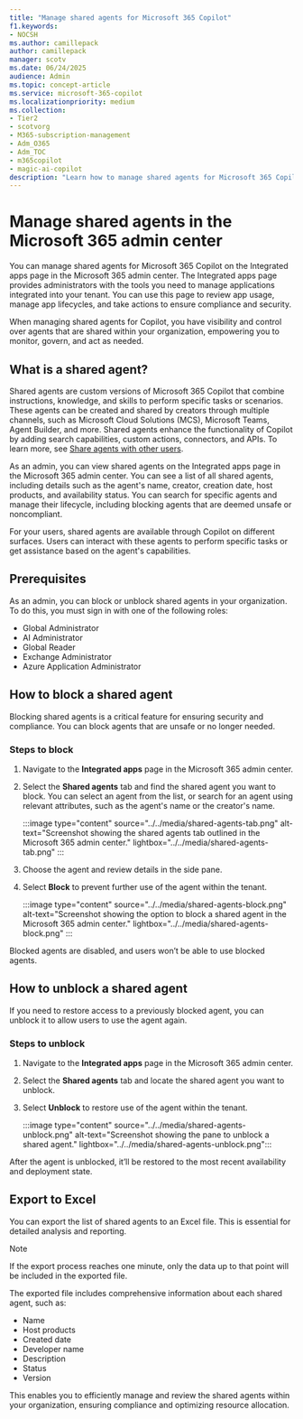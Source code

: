 ```yaml
---
title: "Manage shared agents for Microsoft 365 Copilot"
f1.keywords:
- NOCSH
ms.author: camillepack
author: camillepack
manager: scotv
ms.date: 06/24/2025
audience: Admin
ms.topic: concept-article
ms.service: microsoft-365-copilot
ms.localizationpriority: medium
ms.collection:
- Tier2
- scotvorg
- M365-subscription-management
- Adm_O365
- Adm_TOC
- m365copilot
- magic-ai-copilot
description: "Learn how to manage shared agents for Microsoft 365 Copilot in the Microsoft 365 admin center."
---
```


# Manage shared agents in the Microsoft 365 admin center

You can manage shared agents for Microsoft 365 Copilot on the Integrated apps page in the Microsoft 365 admin center. The Integrated apps page provides administrators with the tools you need to manage applications integrated into your tenant. You can use this page to review app usage, manage app lifecycles, and take actions to ensure compliance and security.

When managing shared agents for Copilot, you have visibility and control over agents that are shared within your organization, empowering you to monitor, govern, and act as needed.

## What is a shared agent?

Shared agents are custom versions of Microsoft 365 Copilot that combine instructions, knowledge, and skills to perform specific tasks or scenarios. These agents can be created and shared by creators through multiple channels, such as Microsoft Cloud Solutions (MCS), Microsoft Teams, Agent Builder, and more. Shared agents enhance the functionality of Copilot by adding search capabilities, custom actions, connectors, and APIs. To learn more, see [Share agents with other users](/microsoft-copilot-studio/admin-share-bots).

As an admin, you can view shared agents on the Integrated apps page in the Microsoft 365 admin center. You can see a list of all shared agents, including details such as the agent's name, creator, creation date, host products, and availability status. You can search for specific agents and manage their lifecycle, including blocking agents that are deemed unsafe or noncompliant.

For your users, shared agents are available through Copilot on different surfaces. Users can interact with these agents to perform specific tasks or get assistance based on the agent's capabilities.

## Prerequisites

As an admin, you can block or unblock shared agents in your organization. To do this, you must sign in with one of the following roles:

- Global Administrator
- AI Administrator
- Global Reader
- Exchange Administrator
- Azure Application Administrator

## How to block a shared agent

Blocking shared agents is a critical feature for ensuring security and compliance. You can block agents that are unsafe or no longer needed.

### Steps to block

1. Navigate to the **Integrated apps** page in the Microsoft 365 admin center.
2. Select the **Shared agents** tab and find the shared agent you want to block. You can select an agent from the list, or search for an agent using relevant attributes, such as the agent's name or the creator's name.

    :::image type="content" source="../../media/shared-agents-tab.png" alt-text="Screenshot showing the shared agents tab outlined in the Microsoft 365 admin center." lightbox="../../media/shared-agents-tab.png" :::

3. Choose the agent and review details in the side pane.
4. Select **Block** to prevent further use of the agent within the tenant.

    :::image type="content" source="../../media/shared-agents-block.png" alt-text="Screenshot showing the option to block a shared agent in the Microsoft 365 admin center." lightbox="../../media/shared-agents-block.png" :::

Blocked agents are disabled, and users won’t be able to use blocked agents.

## How to unblock a shared agent

If you need to restore access to a previously blocked agent, you can unblock it to allow users to use the agent again.

### Steps to unblock

1. Navigate to the **Integrated apps** page in the Microsoft 365 admin center.
2. Select the **Shared agents** tab and locate the shared agent you want to unblock.
3. Select **Unblock** to restore use of the agent within the tenant.

    :::image type="content" source="../../media/shared-agents-unblock.png" alt-text="Screenshot showing the pane to unblock a shared agent." lightbox="../../media/shared-agents-unblock.png":::

After the agent is unblocked, it’ll be restored to the most recent availability and deployment state.

## Export to Excel

You can export the list of shared agents to an Excel file. This is essential for detailed analysis and reporting. 

> [!NOTE]
> If the export process reaches one minute, only the data up to that point will be included in the exported file.

The exported file includes comprehensive information about each shared agent, such as:

- Name
- Host products
- Created date
- Developer name
- Description
- Status
- Version

This enables you to efficiently manage and review the shared agents within your organization, ensuring compliance and optimizing resource allocation.
